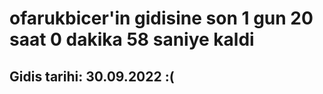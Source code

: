 # ofarukbicer'in gidisine son 1 gun 20 saat 0 dakika 58 saniye kaldi

## Gidis tarihi: 30.09.2022 :(
